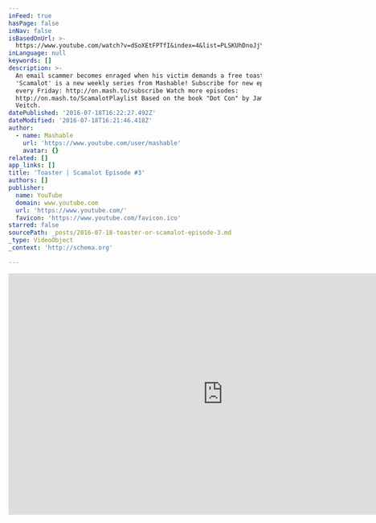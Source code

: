 ```yaml
---
inFeed: true
hasPage: false
inNav: false
isBasedOnUrl: >-
  https://www.youtube.com/watch?v=dSoXEtFPTfI&index=4&list=PLSKUhDnoJjYmeW6nNasZSaVAGh4u91pEk
inLanguage: null
keywords: []
description: >-
  An email scammer becomes enraged when his victim demands a free toaster.
  'Scamalot' is a new weekly series from Mashable! Subscribe for new episodes
  every Friday: http://on.mash.to/subscribe Watch more episodes:
  http://on.mash.to/ScamalotPlaylist Based on the book "Dot Con" by James
  Veitch.
datePublished: '2016-07-18T16:22:27.492Z'
dateModified: '2016-07-18T16:21:46.418Z'
author:
  - name: Mashable
    url: 'https://www.youtube.com/user/mashable'
    avatar: {}
related: []
app_links: []
title: 'Toaster | Scamalot Episode #3'
authors: []
publisher:
  name: YouTube
  domain: www.youtube.com
  url: 'https://www.youtube.com/'
  favicon: 'https://www.youtube.com/favicon.ico'
starred: false
sourcePath: _posts/2016-07-18-toaster-or-scamalot-episode-3.md
_type: VideoObject
_context: 'http://schema.org'

---
```

<iframe src="https://cdn.embedly.com/widgets/media.html?src=https%3A%2F%2Fwww.youtube.com%2Fembed%2Fvideoseries%3Flist%3DPLSKUhDnoJjYmeW6nNasZSaVAGh4u91pEk&amp;url=http%3A%2F%2Fwww.youtube.com%2Fwatch%3Fv%3DdSoXEtFPTfI&amp;image=https%3A%2F%2Fi.ytimg.com%2Fvi%2FdSoXEtFPTfI%2Fhqdefault.jpg&amp;key=b7d04c9b404c499eba89ee7072e1c4f7&amp;type=text%2Fhtml&amp;schema=youtube" width="854" height="480" scrolling="no" frameborder="0" allowfullscreen="" style=""></iframe>